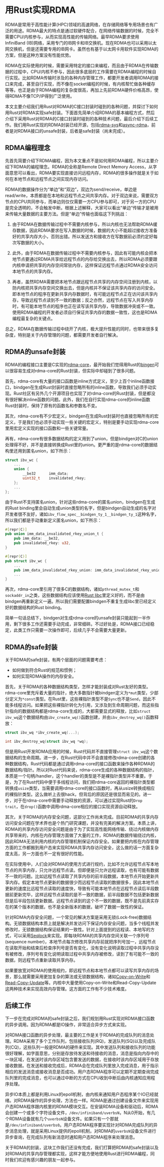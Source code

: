 # 用Rust实现RDMA

RDMA是常用于高性能计算(HPC)领域的高速网络，在存储网络等专用场景也有广泛的用途。RDMA最大的特点是通过软硬件配合，在网络传输数据的时候，完全不需要CPU/内核参与，从而实现高性能的传输网络。最早RDMA要求使用InfiniBand (IB)网络，采用专门的IB网卡和IB交换机。现在RDMA也可以采用以太网交换机，但是还需要专用的IB网卡。虽然也有基于以太网卡用软件实现RDMA的方案，但是这种方案没有性能优势。

RDMA在实际使用的时候，需要采用特定的接口来编程，而且由于RDMA在传输数据的过程中，CPU/内核不参与，因此很多底层的工作需要在RDMA编程的时候自行实现。比如RDMA传输时涉及的各种内存管理工作，都要开发者调用RDMA的接口来完成，甚至自行实现，而不像在socket编程的时候，有内核帮忙做各种缓存等等。也正是由于RDMA编程的复杂度很高，再加上先前RDMA硬件价格高昂，使得RDMA不像TCP/IP得到广泛使用。

本文主要介绍我们用Rust对RDMA的C接口封装时碰到的各种问题，并探讨下如何用Rust对RDMA实现safe封装。下面首先简单介绍RDMA的基本编程方式，然后介绍下采用Rust对RDMA的C接口封装时碰到的各种技术问题，最后介绍下后续工作。我们用Rust实现的RDMA封装已经开源，包括[rdma-sys](https://github.com/datenlord/rdma-sys)和[async-rdma](https://github.com/datenlord/async-rdma)，前者是对RDMA接口的unsafe封装，后者是safe封装（尚未完成）。

## RDMA编程理念

先首先简要介绍下RDMA编程，因为本文重点不是如何用RDMA编程，所以主要介绍下RDMA的编程理念。RDMA的全称是Remote Direct Memory Access，从字面意思可以看出，RDMA要实现直接访问远程内存，RDMA的很多操作就是关于如何在本地节点和远程节点之间实现内存访问。

RDMA的数据操作分为“单边”和“双边”，双边为send/receive，单边是read/write，本质都是在本地和远程节点之间共享内存。对于双边来说，需要双方节点的CPU共同参与，而单边则仅仅需要一方CPU参与即可，对于另一方的CPU是完全透明的，不会触发中断。根据上述解释，大家可以看出“单边”传输才是被用来传输大量数据的主要方法。但是“单边”传输也面临这下列挑战：

1. 由于RDMA在数据传输过程中不需要内核参与，所以内核也无法帮助RDMA缓存数据，因此RDMA要求在写入数据的时候，数据的大小不能超过接收方准备好的共享内存大小，否则出错。所以发送方和接收方在写数据前必须约定好每次写数据的大小。

2. 此外，由于RDMA在数据传输过程中不需要内核参与，因此有可能内核会把本地节点要通过RDMA共享给远程节点的内存给交换出去，所以RDMA必须要跟内核申请把共享的内存空间常驻内存，这样保证远程节点通过RDMA安全访问本地节点的共享内存。

3. 再者，虽然RDMA需要把本地节点跟远程节点共享的内存空间注册到内核，以防内核把共享内存空间交换出去，但是内核并不保证该共享内存的访问安全。即本地节点的程序在更新共享内存数据时，有可能远程节点正在访问该共享内存，导致远程节点读到不一致的数据；反之亦然，远程节点在写入共享内存时，有可能本地节点的程序也正在读写该共享内存，导致数据冲突或不一致。使用RDMA编程的开发者必须自行保证共享内存的数据一致性，这也是RDMA编程最复杂的关键点。

总之，RDMA在数据传输过程中绕开了内核，极大提升性能的同时，也带来很多复杂度，特别是关于内存管理的问题，都需要开发者自行解决。

## RDMA的unsafe封装

RDMA的编程接口主要是C实现的[rdma-core](https://github.com/linux-rdma/rdma-core)，最开始我们觉得用Rust的[bingen](https://github.com/rust-lang/rust-bindgen)可以很容易生成对rdma-core的Rust封装，但实际中却碰到了很多问题。

首先，rdma-core有大量的接口函数是inline方式定义，至少上百个inline函数接口，bindgen在生成Rust封装时直接忽略所有的inline函数，导致我们必须手动实现。Rust社区有另外几个开源项目也实现了对rdma-core的Rust封装，但是都没有很好解决inline函数的问题。此外，我们在自行实现rdma-core的inline函数Rust封装时，保持了原有的函数名和参数名不变。

其次，rdma-core有不少宏定义，bindgen在生成Rust封装时也直接忽略所有的宏定义，于是我们也必须手动实现一些关键的宏定义，特别是要手动实现rdma-core里用宏定义实现的接口函数和一些关键常量。

再有，rdma-core有很多数据结构的定义用到了union，但是bindgen对C的union处理得不好，并不是直接转换成Rust里的union。更严重的是rdma-core的数据结构里还用到匿名union，如下所示：
```C
struct ibv_wc {
    ...
	union {
		__be32		imm_data;
		uint32_t	invalidated_rkey;
	};
    ...
};
```
由于Rust不支持匿名union，针对这些rdma-core的匿名union，bindgen在生成的Rust binding里会自动生成union类型的名字，但是bindgen自动生成的名字对开发者很不友好，诸如`ibv_flow_spec__bindgen_ty_1__bindgen_ty_1`这种名字，所以我们都是手动重新定义匿名union，如下所示：
```Rust
#[repr(C)]
pub union imm_data_invalidated_rkey_union_t {
    pub imm_data: __be32,
    pub invalidated_rkey: u32,
}

#[repr(C)]
pub struct ibv_wc {
    ...
    pub imm_data_invalidated_rkey_union: imm_data_invalidated_rkey_union_t,
    ...
}
```

再次，rdma-core里引用了很多C的数据结构，诸如`pthread_mutex_t`和`sockaddr_in`之类，这些数据结构应该使用[Rust libc](https://github.com/rust-lang/libc)里定义好的，而不是由bindgen再重新定义一遍。所以我们需要配置bindgen不重复生成libc里已经定义好的数据结构的Rust binding。

简单一句话总结下，bindgen对生成rdma-core的unsafe封装只能起到一半作用，剩下很多工作还需要手动完成，非常细碎。不过好处是，RDMA接口已经稳定，此类工作只需要一次操作即可，后续几乎不会需要大量更新。

## RDMA的safe封装

关于RDMA的safe封装，有两个层面的问题需要考虑：
* 如何做到符合Rust的规范和惯例；
* 如何实现RDMA操作的内存安全。

首先，关于RDMA的各种数据结构类型，怎样才能封装成对Rust友好的类型。rdma-core里充斥着大量的指针，绝大多数指针被bindgen定义为`*mut`类型，少部分定义为`*const`类型。在Rust里，这些裸指针类型不是`Sync`也不是`Send`，因此不能多线程访问。如果把这些裸指针转化为引用，又涉及到生命周期问题，而这些指针指向的数据结构都是rdma-core生成的，大都需要显式的释放，比如`struct ibv_wq`这个数据结构由`ibv_create_wq()`函数创建，并由`ibv_destroy_wq()`函数释放：
```C
struct ibv_wq *ibv_create_wq(...);

int ibv_destroy_wq(struct ibv_wq *wq);
```
但是用Rust开发RDMA应用的时候，Rust代码并不直接管理`struct ibv_wq`这个数据结构的生命周期。进一步，在Rust代码中并不会直接修改rdma-core创建的各种数据结构，Rust代码都是通过调用rdma-core的接口函数来操作各种RDMA的数据结构/指针。所以对Rust代码来说，rdma-core生成的各种数据结构的指针，本质是一个句柄/handler，这个handler的类型是不是裸指针类型并不重要。于是，为了在Rust代码中便于多线程访问，我们把rdma-core返回的裸指针类型都转换成`usize`类型，当需要调用rdma-core的接口函数时，再从usize转换成相应的裸指针类型。这么做听上去很hack，但背后的原因还是很显而易见的。进一步，对于在rdma-core中需要手动释放的资源，可以通过实现Rust的`Drop trait`，在`drop()`函数中调用rdma-core相应的接口实现资源自动释放。

其次，关于RDMA的内存安全问题，这部分工作尚未完成。目前RDMA的共享内存访问安全问题在学术界也是个热门研究课题，并没有完美的解决方案。本质上讲，RDMA的共享内存访问安全问题是由于为了实现高性能网络传输、绕过内核做内存共享带来的，内核在内存管理方面做了大量的工作，RDMA的数据传输绕过内核，因此RDMA无法利用内核的内存管理机制保证内存安全。如果要把内核在内存管理方面的工作都搬到用户态来实现RDMA共享内存访问安全，这么做的话一方面复杂度太高，另一方面也不一定有很好的性能。

在实际使用中，人们会对RDMA的使用方式进行规约，比如不允许远程节点写本地节点的共享内存，只允许远程节点读。但即便是只允许远程读取，也有可能有数据不一致的问题。比如远程节点读取了共享内存的前半段数据，本地节点开始更新共享内存。假定本地节点更新的数据很少而远程节点读取的数据很多，因此本地节点更新的速度比远程节点读取的速度快，导致有可能本地节点在远程节点读后半段数据前更新完毕，这样远程节点读取的是不一致的数据，前半段数据不包括更新数据但是后半段包括更新数据。远程节点读到的这个不一致的数据，既不是先前真实存在的某个版本的数据，也不是全新版本的数据，破坏了数据一致性的保证。

针对RDMA内存安全问题，一个常见的解决方案是采用无锁(Lock-free)数据结构。无锁数据结构本质上就是解决并发访问下保证内存安全问题，当多个线程并发修改时，无锁数据结构保证结果的一致性。针对上面提到的远程读、本地写的方式，可以采用[Seqlock](https://en.wikipedia.org/wiki/Seqlock)来实现。即每块RDMA的共享内存空间关联一个序列号(sequence number)，本地节点每次修改共享内存前就把序列号加一，远程节点在读取开始和结束后检查序列号是否有变化，没有变化说明读取过程中共享内存没有被修改，序列号有变化说明读取过程中共享内存被修改，读到了有可能不一致的数据，则远程节点重新读取共享内存。

如果要放宽对RDMA的使用规约，即远程节点和本地节点都可以读写共享内存的场景，那么就需要采用更加复杂的算法或无锁数据结构，诸如[Copy-on-Write](https://en.wikipedia.org/wiki/Copy-on-write)和[Read-Copy-Update](https://en.wikipedia.org/wiki/Read-copy-update)等。内核中大量使用Copy-on-Write和Read-Copy-Update这两种技术来实现高效内存管理。这方面的工作有不少技术难度。

## 后续工作

下一步在完成对RDMA的safe封装之后，我们规划用Rust实现对RDMA接口函数的异步调用。因为RDMA都是IO操作，非常适合异步方式来实现。

对RDMA接口函数的异步处理，最主要的工作是关于RDMA的完成队列的消息处理。RDMA采用了多个工作队列，包括接收队列(RQ)，发送队列(SQ)以及完成队列(CQ)，这些队列一般是RDMA的硬件来实现。其中发送队列和接收队列的功能很好理解，如字面意思，分别是存放待发送和待接收的消息，消息是指向内存中的一块区域，在发送时该内存区域包含要发送的数据，在接收时该内存区域用于存放接收数据。在发送和接收完成后，RDMA会在完成队列里放入完成消息，用于指示相应的发送消息或接收消息是否成功。用户态RDMA程序可以定期不定期查询完成队列里的完成消息，也可以通过中断的方式在CPU收到中断后由内核通知应用程序处理。

异步IO本质上都是利用Linux的epoll机制，由内核来通知用户态程序某个IO已经就绪。对RDMA操作的异步处理，方法也一样。RDMA是通过创建设备文件来实现用户态RDMA程序跟内核里的RDMA模块交互。在安装RDMA设备和驱动后，RDMA会创建一个或多个字符设备文件，`/dev/infiniband/uverbsN`，N从0开始，有几个RDMA设备就有几个`uverbsN`设备文件。如果只有一个那就是`/dev/infiniband/uverbs0`。用户态RDMA程序要实现针对RDMA完成队列的异步消息处理，就是采用Linux提供的epoll机制，对RDMA的`uverbsN`设备文件进行异步查询，在完成队列有新消息时通知用户态RDMA程序来处理消息。

关于RDMA的封装，这块工作我们还没有完成，我们打算把RDMA的safe封装以及对RDMA的共享内存管理都实现，这样才能方便地使用Rust进行RDMA编程，同时我们欢迎有感兴趣的朋友一起参与。

